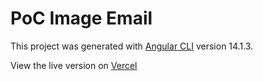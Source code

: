 # PoC Image Email

This project was generated with [Angular CLI](https://github.com/angular/angular-cli) version 14.1.3.

View the live version on [Vercel](https://poc-img-email.vercel.app)
